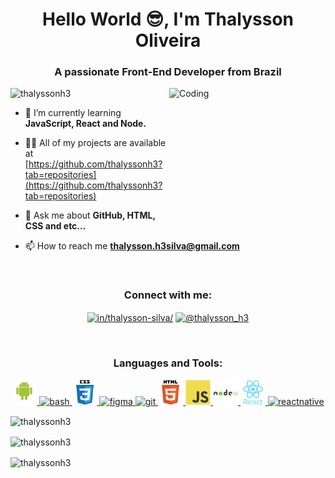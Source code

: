 <h1 align="center">Hello World 😎, I'm Thalysson Oliveira</h1>
<h3 align="center">A passionate Front-End Developer from Brazil</h3>

<img align="right" alt="Coding" height="200px" width="250px" src="https://raw.githubusercontent.com/TheDudeThatCode/TheDudeThatCode/master/Assets/Developer.gif">

<p align="left"> <img src="https://komarev.com/ghpvc/?username=thalyssonh3&label=Profile%20views&color=0e75b6&style=flat" alt="thalyssonh3" /> </p>

- 🌱 I’m currently learning **JavaScript, React and Node.**

- 👨‍💻 All of my projects are available at [https://github.com/thalyssonh3?tab=repositories](https://github.com/thalyssonh3?tab=repositories)

- 💬 Ask me about **GitHub, HTML, CSS and etc...**

- 📫 How to reach me **thalysson.h3silva@gmail.com**
<br>

<h3 align="center">Connect with me:</h3>
<p align="center">
<a href="https://linkedin.com/in/thalysson-silva/" target="blank"><img align="center" src="https://raw.githubusercontent.com/rahuldkjain/github-profile-readme-generator/master/src/images/icons/Social/linked-in-alt.svg" alt="in/thalysson-silva/" height="30" width="40" /></a>
<a href="https://instagram.com/thalysson_h3" target="blank"><img align="center" src="https://raw.githubusercontent.com/rahuldkjain/github-profile-readme-generator/master/src/images/icons/Social/instagram.svg" alt="@thalysson_h3" height="30" width="40" /></a>
</p>
<br>
<h3 align="center">Languages and Tools:</h3>
<p align="center"> <a href="https://developer.android.com" target="_blank" rel="noreferrer"> <img src="https://raw.githubusercontent.com/devicons/devicon/master/icons/android/android-original-wordmark.svg" alt="android" width="40" height="40"/> </a> <a href="https://www.gnu.org/software/bash/" target="_blank" rel="noreferrer"> <img src="https://www.vectorlogo.zone/logos/gnu_bash/gnu_bash-icon.svg" alt="bash" width="40" height="40"/> </a> <a href="https://www.w3schools.com/css/" target="_blank" rel="noreferrer"> <img src="https://raw.githubusercontent.com/devicons/devicon/master/icons/css3/css3-original-wordmark.svg" alt="css3" width="40" height="40"/> </a> <a href="https://www.figma.com/" target="_blank" rel="noreferrer"> <img src="https://www.vectorlogo.zone/logos/figma/figma-icon.svg" alt="figma" width="40" height="40"/> </a> <a href="https://git-scm.com/" target="_blank" rel="noreferrer"> <img src="https://www.vectorlogo.zone/logos/git-scm/git-scm-icon.svg" alt="git" width="40" height="40"/> </a> <a href="https://www.w3.org/html/" target="_blank" rel="noreferrer"> <img src="https://raw.githubusercontent.com/devicons/devicon/master/icons/html5/html5-original-wordmark.svg" alt="html5" width="40" height="40"/> </a> <a href="https://developer.mozilla.org/en-US/docs/Web/JavaScript" target="_blank" rel="noreferrer"> <img src="https://raw.githubusercontent.com/devicons/devicon/master/icons/javascript/javascript-original.svg" alt="javascript" width="40" height="40"/> </a> <a href="https://nodejs.org" target="_blank" rel="noreferrer"> <img src="https://raw.githubusercontent.com/devicons/devicon/master/icons/nodejs/nodejs-original-wordmark.svg" alt="nodejs" width="40" height="40"/> </a> <a href="https://reactjs.org/" target="_blank" rel="noreferrer"> <img src="https://raw.githubusercontent.com/devicons/devicon/master/icons/react/react-original-wordmark.svg" alt="react" width="40" height="40"/> </a> <a href="https://reactnative.dev/" target="_blank" rel="noreferrer"> <img src="https://reactnative.dev/img/header_logo.svg" alt="reactnative" width="40" height="40"/> </a> </p>

<p><img align="center" src="https://github-readme-stats.vercel.app/api/top-langs?username=thalyssonh3&show_icons=true&locale=en&layout=compact" alt="thalyssonh3" /></p>

<p><img align="center" src="https://github-readme-stats.vercel.app/api?username=thalyssonh3&show_icons=true&locale=en" alt="thalyssonh3" /></p>

<p><img align="center" src="https://github-readme-streak-stats.herokuapp.com/?user=thalyssonh3&" alt="thalyssonh3" /></p>
